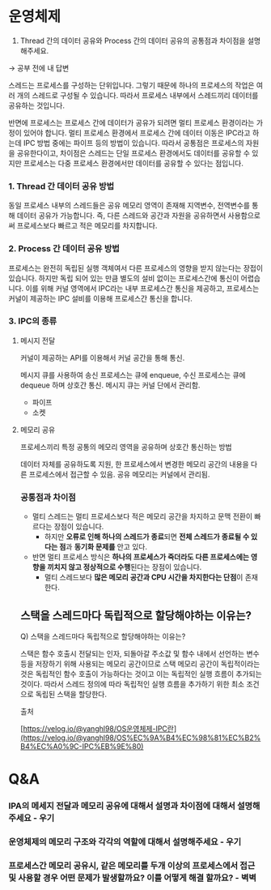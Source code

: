 # 운영체제

1. Thread 간의 데이터 공유와 Process 간의 데이터 공유의 공통점과 차이점을 설명해주세요.

→ 공부 전에 내 답변

스레드는 프로세스를 구성하는 단위입니다. 그렇기 때문에 하나의 프로세스의 작업은 여러 개의 스레드로 구성될 수 있습니다. 따라서 프로세스 내부에서 스레드끼리 데이터를 공유하는 것입니다.

반면에 프로세스는 프로세스 간에 데이터가 공유가 되려면 멀티 프로세스 환경이라는 가정이 있어야 합니다. 멀티 프로세스 환경에서 프로세스 간에 데이터 이동은 IPC라고 하는데 IPC 방법 중에는 파이프 등의 방법이 있습니다. 따라서 공통점은 프로세스의 자원을 공유한다이고, 차이점은 스레드는 단일 프로세스 환경에서도 데이터를 공유할 수 있지만 프로세스는 다중 프로세스 환경에서만 데이터를 공유할 수 있다는 점입니다.

### 1. Thread 간 데이터 공유 방법

동일 프로세스 내부의 스레드들은 공유 메모리 영역이 존재해 지역변수, 전역변수를 통해 데이터 공유가 가능합니다. 즉, 다른 스레드와 공간과 자원을 공유하면서 사용함으로써 프로세스보다 빠르고 적은 메모리를 차지합니다.

### 2. Process 간 데이터 공유 방법

프로세스는 완전히 독립된 실행 객체여서 다른 프로세스의 영향을 받지 않는다는 장접이 있습니다. 하지만 독립 되어 있는 만큼 별도의 설비 없이는 프로세스간에 통신이 어렵습니다. 이를 위해 커널 영역에서 IPC라는 내부 프로세스간 통신을 제공하고, 프로세스는 커널이 제공하는 IPC 설비를 이용해 프로세스간 통신을 합니다.

### 3. IPC의 종류

1. 메시지 전달
    
    커널이 제공하는 API를 이용해서 커널 공간을 통해 통신.
    
    메시지 큐를 사용하여 송신 프로세스는 큐에 enqueue, 수신 프로세스는 큐에 dequeue 하며 상호간 통신. 메시지 큐는 커널 단에서 관리함.
    
    - 파이프
    - 소켓
2. 메모리 공유
    
    프로세스끼리 특정 공통의 메모리 영역을 공유하며 상호간 통신하는 방법
    
    데이터 자체를 공유하도록 지원, 한 프로세스에서 변경한 메모리 공간의 내용을 다른 프로세스에서 접근할 수 있음. 공유 메모리는 커널에서 관리됨.
    
    ### 공통점과 차이점
    
    - 멀티 스레드는 멀티 프로세스보다 적은 메모리 공간을 차지하고 문맥 전환이 빠르다는 장점이 있습니다.
        - 하지만 **오류로 인해 하나의 스레드가 종료**되면 **전체 스레드가 종료될 수 있다는 점**과 **동기화 문제를** 안고 있다.
    - 반면 멀티 프로세스 방식은 **하나의 프로세스가 죽더라도 다른 프로세스에는 영향을 끼치지 않고 정상적으로 수행**된다는 장점이 있습니다.
        - 멀티 스레드보다 **많은 메모리 공간과 CPU 시간을 차지한다는 단점**이 존재한다.
    
    ## 스택을 스레드마다 독립적으로 할당해야하는 이유는?
    
    Q) 스택을 스레드마다 독립적으로 할당해야하는 이유는?
    
    스택은 함수 호출시 전달되는 인자, 되돌아갈 주소값 및 함수 내에서 선언하는 변수 등을 저장하기 위해 사용되는 메모리 공간이므로 스택 메모리 공간이 독립적이라는 것은 독립적인 함수 호출이 가능하다는 것이고 이는 독립적인 실행 흐름이 추가되는 것이다. 따라서 스레드 정의에 따라 독립적인 실행 흐름을 추가하기 위한 최소 조건으로 독립된 스택을 할당한다.
    
    출처
    
    [https://velog.io/@yanghl98/OS운영체제-IPC란](https://velog.io/@yanghl98/OS%EC%9A%B4%EC%98%81%EC%B2%B4%EC%A0%9C-IPC%EB%9E%80)
   
   
# Q&A

### IPA의 메세지 전달과 메모리 공유에 대해서 설명과 차이점에 대해서 설명해주세요 - 우기

### 운영체제의 메모리 구조와 각각의 역할에 대해서 설명해주세요 - 우기

### 프로세스간 메모리 공유시, 같은 메모리를 두개 이상의 프로세스에서 접근 및 사용할 경우 어떤 문제가 발생할까요? 이를 어떻게 해결 할까요? - 벽벽
